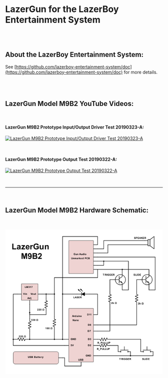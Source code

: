 # LazerGun for the LazerBoy Entertainment System
<br /><br />

## About the LazerBoy Entertainment System:

See [https://github.com/lazerboy-entertainment-system/doc](https://github.com/lazerboy-entertainment-system/doc) for more details.
<br /><br /><br /><br />



## LazerGun Model M9B2 YouTube Videos:
<br />



#### LazerGun M9B2 Prototype Input/Output Driver Test 20190323-A:

[![LazerGun M9B2 Prototype Input/Output Driver Test 20190323-A](https://img.youtube.com/vi/njftzG4w6X8/0.jpg)](https://www.youtube.com/watch?v=njftzG4w6X8 "LazerGun M9B2 Prototype Input/Output Driver Test 20190323-A")

<br />


#### LazerGun M9B2 Prototype Output Test 20190322-A:

[![LazerGun M9B2 Prototype Output Test 20190322-A](https://img.youtube.com/vi/ZVAvvredhDk/0.jpg)](https://www.youtube.com/watch?v=ZVAvvredhDk "LazerGun M9B2 Prototype Output Test 20190322-A")


<br /><hr /><br />

## LazerGun Model M9B2 Hardware Schematic:
<br />

![LazerGun Model M9B2 Hardware Schematic](https://github.com/lazerboy-entertainment-system/lazergun/blob/master/M9B2/hardware_schematic/Schematic-LazerGun-M9B2.png "LazerGun Model M9B2 Hardware Schematic")
